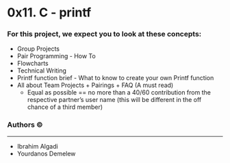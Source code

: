 # 0x11. C - printf


### For this project, we expect you to look at these concepts:
- Group Projects
- Pair Programming - How To
- Flowcharts
- Technical Writing
- Printf function brief - What to know to create your own Printf function
- All about Team Projects + Pairings + FAQ (A must read)
  - Equal as possible == no more than a 40/60 contribution from the respective partner’s user name (this will be different in the off chance of a third member)


### Authors &copy;

---

- Ibrahim Algadi
- Yourdanos Demelew
